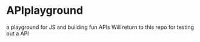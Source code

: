 # APIplayground
a playground for JS and building fun APIs
Will return to this repo for testing out a API
